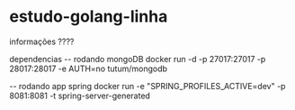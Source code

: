 # estudo-golang-linha

informações
????

dependencias 
-- rodando mongoDB
docker run -d -p 27017:27017 -p 28017:28017 -e AUTH=no tutum/mongodb

-- rodando app spring
docker run -e "SPRING_PROFILES_ACTIVE=dev" -p 8081:8081 -t spring-server-generated
